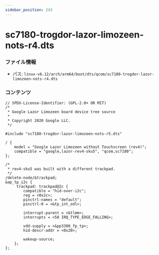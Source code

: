 ```yaml
---
sidebar_position: 243
---
```

# sc7180-trogdor-lazor-limozeen-nots-r4.dts

### ファイル情報

- パス: `linux-v6.12/arch/arm64/boot/dts/qcom/sc7180-trogdor-lazor-limozeen-nots-r4.dts`

### コンテンツ

```dts
// SPDX-License-Identifier: (GPL-2.0+ OR MIT)
/*
 * Google Lazor Limozeen board device tree source
 *
 * Copyright 2020 Google LLC.
 */

#include "sc7180-trogdor-lazor-limozeen-nots-r5.dts"

/ {
	model = "Google Lazor Limozeen without Touchscreen (rev4)";
	compatible = "google,lazor-rev4-sku5", "qcom,sc7180";
};

/*
 * rev4-sku5 was built with a different trackpad.
 */
/delete-node/&trackpad;
&ap_tp_i2c {
	 trackpad: trackpad@2c {
		compatible = "hid-over-i2c";
		reg = <0x2c>;
		pinctrl-names = "default";
		pinctrl-0 = <&tp_int_odl>;

		interrupt-parent = <&tlmm>;
		interrupts = <58 IRQ_TYPE_EDGE_FALLING>;

		vdd-supply = <&pp3300_fp_tp>;
		hid-descr-addr = <0x20>;

		wakeup-source;
	};
};

```
